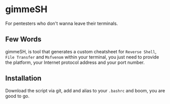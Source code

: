 # gimmeSH
For pentesters who don't wanna leave their terminals.

## Few Words
gimmeSH, is tool that generates a custom cheatsheet for `Reverse Shell`, `File Transfer` and `Msfvenom` within your terminal, you just need to provide the platform, your Internet protocol address and your port number.

## Installation
Download the script via git, add and alias to your `.bashrc` and boom, you are good to go.



